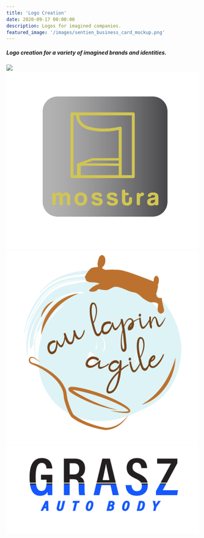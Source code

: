 ```yaml
---
title: 'Logo Creation'
date: 2020-09-17 00:00:00
description: Logos for imagined companies.
featured_image: '/images/sentien_business_card_mockup.png'
---
```



##### Logo creation for a variety of imagined brands and identities.


<div class="gallery" data-columns="3">
	<img src="/images/sentien_business_card_mockup.png">
	<img src="/images/mosstra_logo-02.png">
	<img src="/images/lapin_agile_f-01-01.png">
	<img src="/images/grasz_autobody-01-01-01.png">
</div>
